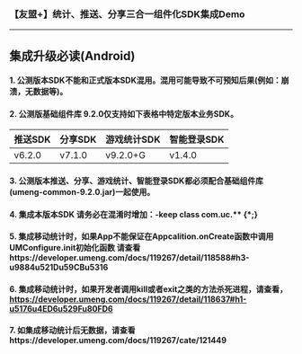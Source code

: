 ### 【友盟+】统计、推送、分享三合一组件化SDK集成Demo

---
## 集成升级必读(Android)

#### 1. 公测版本SDK不能和正式版本SDK混用。混用可能导致不可预知后果(例如：崩溃，无数据等)。

#### 2.  公测版基础组件库 9.2.0仅支持如下表格中特定版本业务SDK。


| 推送SDK | 分享SDK | 游戏统计SDK| 智能登录SDK| 
| -------- | -------- | --------| ---------|
| v6.2.0    | v7.1.0 |  v9.2.0+G | v1.4.0 |

#### 3. 公测版本推送、分享、游戏统计、智能登录SDK都必须配合基础组件库(umeng-common-9.2.0.jar)一起使用。

#### 4. 集成本版本SDK 请务必在混淆时增加：-keep class com.uc.** {*;}

#### 5. 集成移动统计时，如果App不能保证在Appcalition.onCreate函数中调用UMConfigure.init初始化函数 请查看https://developer.umeng.com/docs/119267/detail/118588#h3-u9884u521Du59CBu5316

#### 6. 集成移动统计时，如果开发者调用kill或者exit之类的方法杀死进程，请查看，https://developer.umeng.com/docs/119267/detail/118637#h1-u5176u4ED6u529Fu80FD6

#### 7. 如集成移动统计后无数据，请查看https://developer.umeng.com/docs/119267/cate/121449 


